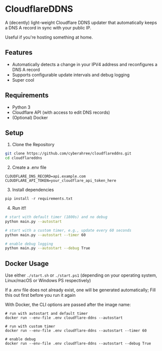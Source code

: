 # CloudflareDDNS
A (decently) light-weight Cloudflare DDNS updater that automatically keeps a DNS A record in sync with your public IP.

Useful if you're hosting something at home.

## Features
- Automatically detects a change in your IPV4 address and reconfigures a DNS A record
- Supports configurable update intervals and debug logging
- Super cool

## Requirements
- Python 3
- Cloudflare API (with access to edit DNS records)
- (Optional) Docker

## Setup
1. Clone the Repository
```bash
git clone https://github.com/cyberahree/cloudflareddns.git
cd cloudflareddns
```

2. Create a .env file
```.env
CLOUDFLARE_DNS_RECORD=api.example.com
CLOUDFLARE_API_TOKEN=your_cloudflare_api_token_here
```

3. Install dependencies
```py
pip install -r requirements.txt
```

4. Run it!!
```bash
# start with default timer (1800s) and no debug
python main.py --autostart

# start with a custom timer, e.g., update every 60 seconds
python main.py --autostart --timer 60

# enable debug logging
python main.py --autostart --debug True
```

## Docker Usage
Use either `./start.sh` or `./start.ps1` (depending on your operating system, Linux/macOS or Windows PS respectively)

If a .env file does not already exist, one will be generated automatically; 
Fill this out first before you run it again

With Docker, the CLI options are passed after the image name:
```docker
# run with autostart and default timer
docker run --env-file .env cloudflare-ddns --autostart

# run with custom timer
docker run --env-file .env cloudflare-ddns --autostart --timer 60

# enable debug
docker run --env-file .env cloudflare-ddns --autostart --debug True
```
